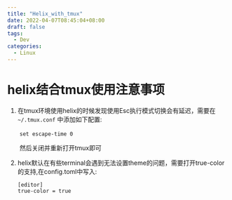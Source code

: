 ```yaml
---
title: "Helix_with_tmux"
date: 2022-04-07T08:45:04+08:00
draft: false
tags: 
  - Dev
categories:
  - Linux
---
```



# **helix结合tmux使用注意事项**

1. 在tmux环境使用helix的时候发现使用Esc执行模式切换会有延迟，需要在 `~/.tmux.conf` 中添加如下配置: 

&emsp;&emsp;`set escape-time 0`

&emsp;&emsp;然后关闭并重新打开tmux即可


2. helix默认在有些terminal会遇到无法设置theme的问题，需要打开true-color的支持,在config.toml中写入: 
  
    ```
    [editor]
    true-color = true
    ```